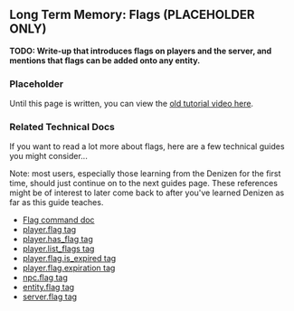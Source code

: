 Long Term Memory: Flags (PLACEHOLDER ONLY)
-----------------------

**TODO: Write-up that introduces flags on players and the server, and mentions that flags can be added onto any entity.**

### Placeholder

Until this page is written, you can view the [old tutorial video here](https://one.denizenscript.com/denizen/vids/Memory%20(Flags%20and%20Definitions)).

### Related Technical Docs

If you want to read a lot more about flags, here are a few technical guides you might consider...

Note: most users, especially those learning from the Denizen for the first time, should just continue on to the next guides page. These references might be of interest to later come back to after you've learned Denizen as far as this guide teaches.

- [Flag command doc](https://one.denizenscript.com/denizen/cmds/flag)
- [player.flag tag](https://one.denizenscript.com/denizen/tags/player.flag)
- [player.has_flag tag](https://one.denizenscript.com/denizen/tags/player.has_flag)
- [player.list_flags tag](https://one.denizenscript.com/denizen/tags/player.list_flags)
- [player.flag.is_expired tag](https://one.denizenscript.com/denizen/tags/player.flag.is_expired)
- [player.flag.expiration tag](https://one.denizenscript.com/denizen/tags/player.flag.expiration)
- [npc.flag tag](https://one.denizenscript.com/denizen/tags/npc.flag)
- [entity.flag tag](https://one.denizenscript.com/denizen/tags/entity.flag)
- [server.flag tag](https://one.denizenscript.com/denizen/tags/server.flag)
